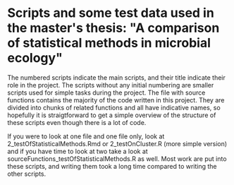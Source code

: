 # Scripts and some test data used in the master's thesis: "A comparison of statistical methods in microbial ecology"

The numbered scripts indicate the main scripts, and their title indicate their role in the project. The scripts without any initial numbering are smaller scripts used for simple tasks during the project. The file with source functions contains the majority of the code written in this project. They are divided into chunks of related functions and all have indicative names, so hopefully it is straigtforward to get a simple overview of the structure of these scripts even though there is a lot of code.

If you were to look at one file and one file only, look at 2_testOfStatisticalMethods.Rmd or 2_testOnCluster.R (more simple version) and if you have time to look at two take a look at sourceFunctions_testOfStatisticalMethods.R as well. Most work are put into these scripts, and writing them took a long time compared to writing the other scripts.
